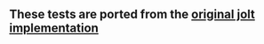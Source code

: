 ## These tests are ported from the [original jolt implementation](https://github.com/bazaarvoice/jolt)
